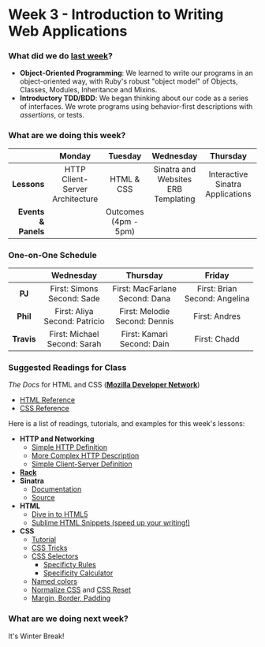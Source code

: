 # Week 3 - Introduction to Writing Web Applications

### What did we do [last week](/w02/README.md)?

- **Object-Oriented Programming**: We learned to write our programs in an object-oriented way, with Ruby's robust "object model" of Objects, Classes, Modules, Inheritance and Mixins.
- **Introductory TDD/BDD**: We began thinking about our code as a series of interfaces. We wrote programs using behavior-first descriptions with *assertions*, or tests.

### What are we doing this week?

|    | Monday | Tuesday | Wednesday | Thursday | Friday |
|---:|:------:|:-------:|:---------:|:--------:|:------:|
| **Lessons** | HTTP<br/>Client-Server Architecture | HTML & CSS | Sinatra and Websites<br/>ERB Templating | Interactive Sinatra Applications | Assessment & Lab |
| **Events &amp; Panels** | | Outcomes<br/>(4pm - 5pm) | | | |

### One-on-One Schedule

|            | Wednesday | Thursday | Friday |
|:----------:|:---------:|:--------:|:------:|
|   **PJ**   | First: Simons<br/>Second: Sade    | First: MacFarlane<br/>Second: Dana | First: Brian<br/>Second: Angelina |
|  **Phil**  | First: Aliya<br/>Second: Patricio | First: Melodie<br/>Second: Dennis  | First: Andres |
| **Travis** | First: Michael<br/>Second: Sarah  | First: Kamari<br/>Second: Dain     | First: Chadd |

### Suggested Readings for Class

*The Docs* for HTML and CSS (**[Mozilla Developer Network]()**)

- [HTML Reference](https://developer.mozilla.org/en-US/docs/Web/HTML/Reference)
- [CSS Reference](https://developer.mozilla.org/en-US/docs/Web/CSS/Reference)

Here is a list of readings, tutorials, and examples for this week's lessons:

- **HTTP and Networking**
  + [Simple HTTP Definition](http://simple.wikipedia.org/wiki/Hypertext_Transfer_Protocol)
  + [More Complex HTTP Description](http://www.jmarshall.com/easy/http/)
  + [Simple Client-Server Definition](http://simple.wikipedia.org/wiki/Client-server)
- **[Rack](http://rack.github.io/)**
- **Sinatra**
  + [Documentation](http://www.sinatrarb.com/intro.html)
  + [Source](https://github.com/sinatra/sinatra)
- **HTML**
  + [Dive in to HTML5](http://diveintohtml5.info/)
  + [Sublime HTML Snippets (speed up your writing!)](https://github.com/joshnh/HTML-Snippets)
- **CSS**
  + [Tutorial](https://developer.mozilla.org/en-US/docs/Web/Guide/CSS/Getting_started)
  + [CSS Tricks](http://css-tricks.com/)
  + [CSS Selectors](http://css-tricks.com/how-css-selectors-work/)
    * [Specificty Rules](https://developer.mozilla.org/en-US/docs/Web/CSS/Specificity)
    * [Specificity Calculator](http://specificity.keegan.st/)
  + [Named colors](http://www.crockford.com/wrrrld/color.html)
  + [Normalize CSS](http://necolas.github.io/normalize.css/) and [CSS Reset](http://www.cssreset.com/)
  + [Margin, Border, Padding](https://developer.mozilla.org/en-US/docs/Web/CSS/box_model)

### What are we doing next week?

It's Winter Break!

